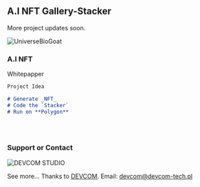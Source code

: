 ## A.I NFT Gallery-Stacker


More project updates soon.




![UniverseBioGoat](https://elkozirro.github.io/pcs/mechakozyb.svg)

### A.I NFT

Whitepapper

```markdown
Project Idea

# Generate _NFT_
# Code the `Stacker`
# Run on **Polygon**


 

```


### Support or Contact

![DEVCOM STUDIO](https://elkozirro.github.io/pcs/LOGO.svg)

See more... Thanks to [DEVCOM](https://devcom-tech.pl).
Email: devcom@devcom-tech.pl
